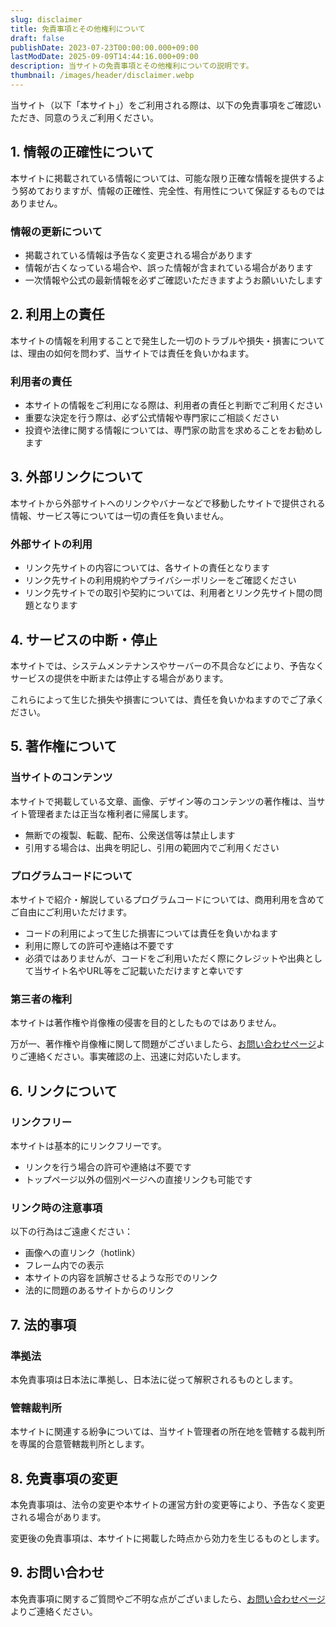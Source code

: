 ```yaml
---
slug: disclaimer
title: 免責事項とその他権利について
draft: false
publishDate: 2023-07-23T00:00:00.000+09:00
lastModDate: 2025-09-09T14:44:16.000+09:00
description: 当サイトの免責事項とその他権利についての説明です。
thumbnail: /images/header/disclaimer.webp
---
```

当サイト（以下「本サイト」）をご利用される際は、以下の免責事項をご確認いただき、同意のうえご利用ください。

## 1. 情報の正確性について

本サイトに掲載されている情報については、可能な限り正確な情報を提供するよう努めておりますが、情報の正確性、完全性、有用性について保証するものではありません。

### 情報の更新について
- 掲載されている情報は予告なく変更される場合があります
- 情報が古くなっている場合や、誤った情報が含まれている場合があります
- 一次情報や公式の最新情報を必ずご確認いただきますようお願いいたします

## 2. 利用上の責任

本サイトの情報を利用することで発生した一切のトラブルや損失・損害については、理由の如何を問わず、当サイトでは責任を負いかねます。

### 利用者の責任
- 本サイトの情報をご利用になる際は、利用者の責任と判断でご利用ください
- 重要な決定を行う際は、必ず公式情報や専門家にご相談ください
- 投資や法律に関する情報については、専門家の助言を求めることをお勧めします

## 3. 外部リンクについて

本サイトから外部サイトへのリンクやバナーなどで移動したサイトで提供される情報、サービス等については一切の責任を負いません。

### 外部サイトの利用
- リンク先サイトの内容については、各サイトの責任となります
- リンク先サイトの利用規約やプライバシーポリシーをご確認ください
- リンク先サイトでの取引や契約については、利用者とリンク先サイト間の問題となります

## 4. サービスの中断・停止

本サイトでは、システムメンテナンスやサーバーの不具合などにより、予告なくサービスの提供を中断または停止する場合があります。

これらによって生じた損失や損害については、責任を負いかねますのでご了承ください。

## 5. 著作権について

### 当サイトのコンテンツ
本サイトで掲載している文章、画像、デザイン等のコンテンツの著作権は、当サイト管理者または正当な権利者に帰属します。

- 無断での複製、転載、配布、公衆送信等は禁止します
- 引用する場合は、出典を明記し、引用の範囲内でご利用ください

### プログラムコードについて
本サイトで紹介・解説しているプログラムコードについては、商用利用を含めてご自由にご利用いただけます。

- コードの利用によって生じた損害については責任を負いかねます
- 利用に際しての許可や連絡は不要です
- 必須ではありませんが、コードをご利用いただく際にクレジットや出典として当サイト名やURL等をご記載いただけますと幸いです

### 第三者の権利
本サイトは著作権や肖像権の侵害を目的としたものではありません。

万が一、著作権や肖像権に関して問題がございましたら、[お問い合わせページ](/contact/)よりご連絡ください。事実確認の上、迅速に対応いたします。

## 6. リンクについて

### リンクフリー
本サイトは基本的にリンクフリーです。

- リンクを行う場合の許可や連絡は不要です
- トップページ以外の個別ページへの直接リンクも可能です

### リンク時の注意事項
以下の行為はご遠慮ください：

- 画像への直リンク（hotlink）
- フレーム内での表示
- 本サイトの内容を誤解させるような形でのリンク
- 法的に問題のあるサイトからのリンク

## 7. 法的事項

### 準拠法
本免責事項は日本法に準拠し、日本法に従って解釈されるものとします。

### 管轄裁判所
本サイトに関連する紛争については、当サイト管理者の所在地を管轄する裁判所を専属的合意管轄裁判所とします。

## 8. 免責事項の変更

本免責事項は、法令の変更や本サイトの運営方針の変更等により、予告なく変更される場合があります。

変更後の免責事項は、本サイトに掲載した時点から効力を生じるものとします。

## 9. お問い合わせ

本免責事項に関するご質問やご不明な点がございましたら、[お問い合わせページ](/contact/)よりご連絡ください。

